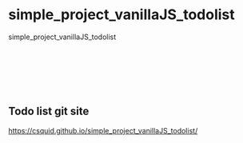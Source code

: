 # simple_project_vanillaJS_todolist
simple_project_vanillaJS_todolist

<br><br><br><br><br>

Todo list git site
-------------
https://csquid.github.io/simple_project_vanillaJS_todolist/
